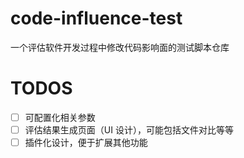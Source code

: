 # code-influence-test

一个评估软件开发过程中修改代码影响面的测试脚本仓库

# TODOS
- [ ] 可配置化相关参数<br>
- [ ] 评估结果生成页面（UI 设计），可能包括文件对比等等<br>
- [ ] 插件化设计，便于扩展其他功能<br>
